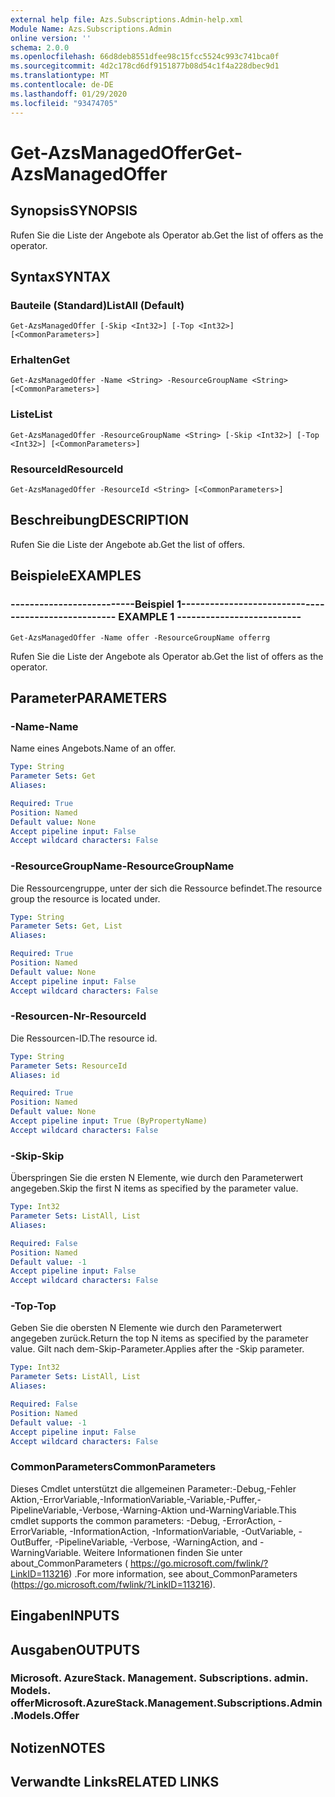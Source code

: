 ```yaml
---
external help file: Azs.Subscriptions.Admin-help.xml
Module Name: Azs.Subscriptions.Admin
online version: ''
schema: 2.0.0
ms.openlocfilehash: 66d8deb8551dfee98c15fcc5524c993c741bca0f
ms.sourcegitcommit: 4d2c178cd6df9151877b08d54c1f4a228dbec9d1
ms.translationtype: MT
ms.contentlocale: de-DE
ms.lasthandoff: 01/29/2020
ms.locfileid: "93474705"
---
```

# <span data-ttu-id="1f724-101">Get-AzsManagedOffer</span><span class="sxs-lookup"><span data-stu-id="1f724-101">Get-AzsManagedOffer</span></span>

## <span data-ttu-id="1f724-102">Synopsis</span><span class="sxs-lookup"><span data-stu-id="1f724-102">SYNOPSIS</span></span>
<span data-ttu-id="1f724-103">Rufen Sie die Liste der Angebote als Operator ab.</span><span class="sxs-lookup"><span data-stu-id="1f724-103">Get the list of offers as the operator.</span></span>

## <span data-ttu-id="1f724-104">Syntax</span><span class="sxs-lookup"><span data-stu-id="1f724-104">SYNTAX</span></span>

### <span data-ttu-id="1f724-105">Bauteile (Standard)</span><span class="sxs-lookup"><span data-stu-id="1f724-105">ListAll (Default)</span></span>
```
Get-AzsManagedOffer [-Skip <Int32>] [-Top <Int32>] [<CommonParameters>]
```

### <span data-ttu-id="1f724-106">Erhalten</span><span class="sxs-lookup"><span data-stu-id="1f724-106">Get</span></span>
```
Get-AzsManagedOffer -Name <String> -ResourceGroupName <String> [<CommonParameters>]
```

### <span data-ttu-id="1f724-107">Liste</span><span class="sxs-lookup"><span data-stu-id="1f724-107">List</span></span>
```
Get-AzsManagedOffer -ResourceGroupName <String> [-Skip <Int32>] [-Top <Int32>] [<CommonParameters>]
```

### <span data-ttu-id="1f724-108">ResourceId</span><span class="sxs-lookup"><span data-stu-id="1f724-108">ResourceId</span></span>
```
Get-AzsManagedOffer -ResourceId <String> [<CommonParameters>]
```

## <span data-ttu-id="1f724-109">Beschreibung</span><span class="sxs-lookup"><span data-stu-id="1f724-109">DESCRIPTION</span></span>
<span data-ttu-id="1f724-110">Rufen Sie die Liste der Angebote ab.</span><span class="sxs-lookup"><span data-stu-id="1f724-110">Get the list of offers.</span></span>

## <span data-ttu-id="1f724-111">Beispiele</span><span class="sxs-lookup"><span data-stu-id="1f724-111">EXAMPLES</span></span>

### <span data-ttu-id="1f724-112">--------------------------Beispiel 1--------------------------</span><span class="sxs-lookup"><span data-stu-id="1f724-112">-------------------------- EXAMPLE 1 --------------------------</span></span>
```
Get-AzsManagedOffer -Name offer -ResourceGroupName offerrg
```

<span data-ttu-id="1f724-113">Rufen Sie die Liste der Angebote als Operator ab.</span><span class="sxs-lookup"><span data-stu-id="1f724-113">Get the list of offers as the operator.</span></span>

## <span data-ttu-id="1f724-114">Parameter</span><span class="sxs-lookup"><span data-stu-id="1f724-114">PARAMETERS</span></span>

### <span data-ttu-id="1f724-115">-Name</span><span class="sxs-lookup"><span data-stu-id="1f724-115">-Name</span></span>
<span data-ttu-id="1f724-116">Name eines Angebots.</span><span class="sxs-lookup"><span data-stu-id="1f724-116">Name of an offer.</span></span>

```yaml
Type: String
Parameter Sets: Get
Aliases:

Required: True
Position: Named
Default value: None
Accept pipeline input: False
Accept wildcard characters: False
```

### <span data-ttu-id="1f724-117">-ResourceGroupName</span><span class="sxs-lookup"><span data-stu-id="1f724-117">-ResourceGroupName</span></span>
<span data-ttu-id="1f724-118">Die Ressourcengruppe, unter der sich die Ressource befindet.</span><span class="sxs-lookup"><span data-stu-id="1f724-118">The resource group the resource is located under.</span></span>

```yaml
Type: String
Parameter Sets: Get, List
Aliases:

Required: True
Position: Named
Default value: None
Accept pipeline input: False
Accept wildcard characters: False
```

### <span data-ttu-id="1f724-119">-Resourcen-Nr</span><span class="sxs-lookup"><span data-stu-id="1f724-119">-ResourceId</span></span>
<span data-ttu-id="1f724-120">Die Ressourcen-ID.</span><span class="sxs-lookup"><span data-stu-id="1f724-120">The resource id.</span></span>

```yaml
Type: String
Parameter Sets: ResourceId
Aliases: id

Required: True
Position: Named
Default value: None
Accept pipeline input: True (ByPropertyName)
Accept wildcard characters: False
```

### <span data-ttu-id="1f724-121">-Skip</span><span class="sxs-lookup"><span data-stu-id="1f724-121">-Skip</span></span>
<span data-ttu-id="1f724-122">Überspringen Sie die ersten N Elemente, wie durch den Parameterwert angegeben.</span><span class="sxs-lookup"><span data-stu-id="1f724-122">Skip the first N items as specified by the parameter value.</span></span>

```yaml
Type: Int32
Parameter Sets: ListAll, List
Aliases:

Required: False
Position: Named
Default value: -1
Accept pipeline input: False
Accept wildcard characters: False
```

### <span data-ttu-id="1f724-123">-Top</span><span class="sxs-lookup"><span data-stu-id="1f724-123">-Top</span></span>
<span data-ttu-id="1f724-124">Geben Sie die obersten N Elemente wie durch den Parameterwert angegeben zurück.</span><span class="sxs-lookup"><span data-stu-id="1f724-124">Return the top N items as specified by the parameter value.</span></span>
<span data-ttu-id="1f724-125">Gilt nach dem-Skip-Parameter.</span><span class="sxs-lookup"><span data-stu-id="1f724-125">Applies after the -Skip parameter.</span></span>

```yaml
Type: Int32
Parameter Sets: ListAll, List
Aliases:

Required: False
Position: Named
Default value: -1
Accept pipeline input: False
Accept wildcard characters: False
```

### <span data-ttu-id="1f724-126">CommonParameters</span><span class="sxs-lookup"><span data-stu-id="1f724-126">CommonParameters</span></span>
<span data-ttu-id="1f724-127">Dieses Cmdlet unterstützt die allgemeinen Parameter:-Debug,-Fehler Aktion,-ErrorVariable,-InformationVariable,-Variable,-Puffer,-PipelineVariable,-Verbose,-Warning-Aktion und-WarningVariable.</span><span class="sxs-lookup"><span data-stu-id="1f724-127">This cmdlet supports the common parameters: -Debug, -ErrorAction, -ErrorVariable, -InformationAction, -InformationVariable, -OutVariable, -OutBuffer, -PipelineVariable, -Verbose, -WarningAction, and -WarningVariable.</span></span> <span data-ttu-id="1f724-128">Weitere Informationen finden Sie unter about_CommonParameters ( https://go.microsoft.com/fwlink/?LinkID=113216) .</span><span class="sxs-lookup"><span data-stu-id="1f724-128">For more information, see about_CommonParameters (https://go.microsoft.com/fwlink/?LinkID=113216).</span></span>

## <span data-ttu-id="1f724-129">Eingaben</span><span class="sxs-lookup"><span data-stu-id="1f724-129">INPUTS</span></span>

## <span data-ttu-id="1f724-130">Ausgaben</span><span class="sxs-lookup"><span data-stu-id="1f724-130">OUTPUTS</span></span>

### <span data-ttu-id="1f724-131">Microsoft. AzureStack. Management. Subscriptions. admin. Models. offer</span><span class="sxs-lookup"><span data-stu-id="1f724-131">Microsoft.AzureStack.Management.Subscriptions.Admin.Models.Offer</span></span>

## <span data-ttu-id="1f724-132">Notizen</span><span class="sxs-lookup"><span data-stu-id="1f724-132">NOTES</span></span>

## <span data-ttu-id="1f724-133">Verwandte Links</span><span class="sxs-lookup"><span data-stu-id="1f724-133">RELATED LINKS</span></span>

